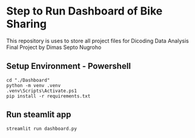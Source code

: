# Step to Run Dashboard of Bike Sharing 
This repository is uses to store all project files for Dicoding Data Analysis Final Project by Dimas Septo Nugroho

## Setup Environment - Powershell
```
cd "./Dashboard"
python -m venv .venv
.venv\Scripts\Activate.ps1
pip install -r requirements.txt
```

## Run steamlit app
```
streamlit run dashboard.py
```
